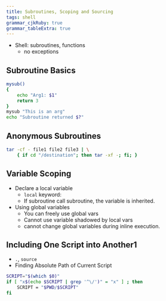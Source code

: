 ```yaml
---
title: Subroutines, Scoping and Sourcing
tags: shell
grammar_cjkRuby: true
grammar_tableExtra: true
---
```


* Shell: subroutines, functions
	* no exceptions

## Subroutine Basics
```bash
mysub()
{
	echo "Arg1: $1"
	return 3
}
mysub "This is an arg"
echo "Subroutine returned $?"
```

## Anonymous Subroutines
```bash
tar -cf - file1 file2 file3 | \
	{ if cd "/destination"; then tar -xf -; fi; }
```

## Variable Scoping
* Declare a local variable
	* `local` keyword:
	* If subroutine call subroutine, the variable is inherited.
* Using global variables
	* You can freely use global vars
	* Cannot use variable shadowed by local vars
	* cannot change global variables during inline execution.

## Including One Script into Another1
* `.`, `source`
* Finding Absolute Path of Current Script

```bash
SCRIPT="$(which $0)"
if [ "x$(echo $SCRIPT | grep '^\/')" = "x" ] ; then
	SCRIPT = "$PWD/$SCRIPT"
fi
```
